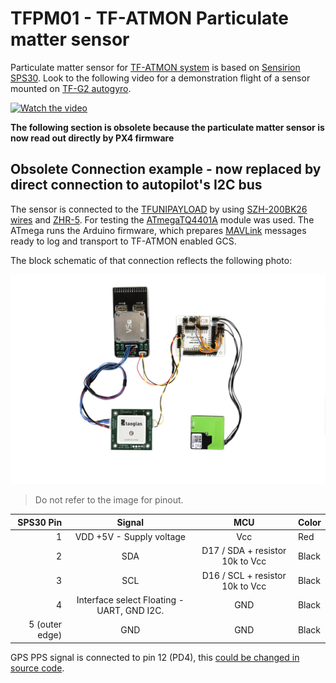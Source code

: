 # TFPM01 - TF-ATMON Particulate matter sensor

Particulate matter sensor for [TF-ATMON system](https://www.thunderfly.cz/tf-atmon.html) is based on [Sensirion SPS30](https://sensirion.com/products/catalog/SPS30/). Look to the following video for a demonstration flight of a sensor mounted on [TF-G2 autogyro](https://github.com/ThunderFly-aerospace/TF-G2). 

[ ![Watch the video](https://img.youtube.com/vi/KUhktPDEi8I/hqdefault.jpg) ](https://www.youtube.com/watch?v=KUhktPDEi8I)


**The following section is obsolete because the particulate matter sensor is now read out directly by PX4 firmware**

## Obsolete Connection example - now replaced by direct connection to autopilot's I2C bus

The sensor is connected to the [TFUNIPAYLOAD](https://github.com/ThunderFly-aerospace/TFUNIPAYLOAD01) by using [SZH-200BK26 wires](https://www.tme.eu/cz/details/szh-200bk26/signalove-konektory-raster-1-50mm/jst/) and [ZHR-5](https://www.tme.eu/cz/details/zhr-5/signalove-konektory-raster-1-50mm/jst/). For testing the [ATmegaTQ4401A](https://www.mlab.cz/module/ATmegaTQ4401A/) module was used.
The ATmega runs the Arduino firmware, which prepares [MAVLink](https://en.wikipedia.org/wiki/MAVLink) messages ready to log and transport to TF-ATMON enabled GCS. 

The block schematic of that connection reflects the following photo:

![Connection between SPS30 sensor, TFGPS and TFUNIPAYLOAD](doc/img/TFPM01_connection.jpg)
> Do not refer to the image for pinout. 


| SPS30 Pin | Signal | MCU | Color |
| ---------------:|:-----:|:-------:|-------|
|   1             | VDD +5V - Supply voltage |  Vcc      | Red   |
|   2             | SDA |  D17 / SDA  + resistor 10k to Vcc   | Black |
|   3             | SCL   |  D16 / SCL + resistor 10k to Vcc     | Black |
|   4             | Interface select  Floating - UART, GND I2C.  |  GND     | Black |
|   5 (outer edge) | GND   |  GND      | Black |


GPS PPS signal is connected to pin 12 (PD4), this [could be changed in source code](https://github.com/ThunderFly-aerospace/TFPM01/blob/13cda4ffa5fd143e18c20526534e9ce3898b00ca/SW/arduino/SPS30MAV_small/SPS30MAV_small.ino#L33).
